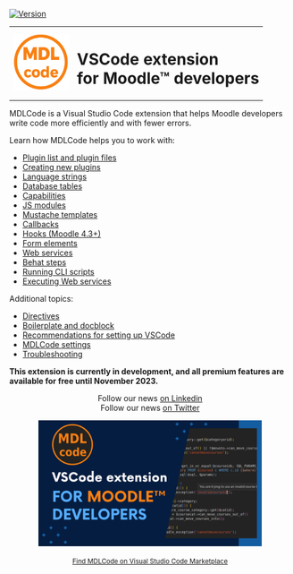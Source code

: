 [![Version](https://img.shields.io/visual-studio-marketplace/v/LMSCloud.mdlcode)](https://marketplace.visualstudio.com/items?itemName=LMSCloud.mdlcode)

<table><tr><td>
<a href="https://marketplace.visualstudio.com/items?itemName=LMSCloud.mdlcode" title="MDLCode - VSCode extension for Moodle™ developers">
<img src="https://raw.githubusercontent.com/lmscloud-io/mdlcode-docs/main/docs/media/icon_in_circle.svg" width="100" height="100" style="width:100px"></a>
</td>

<td><h1>VSCode extension<br>for Moodle™ developers</h1>
</td></tr></table>

MDLCode is a Visual Studio Code extension that helps Moodle developers write code
more efficiently and with fewer errors.

Learn how MDLCode helps you to work with:
- [Plugin list and plugin files](pluginfiles.md)
- [Creating new plugins](newplugin.md)
- [Language strings](strings.md)
- [Database tables](dbtables.md)
- [Capabilities](capabilities.md)
- [JS modules](jsmodules.md)
- [Mustache templates](templates.md)
- [Callbacks](callbacks.md)
- [Hooks (Moodle 4.3+)](hooks.md)
- [Form elements](formelements.md)
- [Web services](webservices.md)
- [Behat steps](behat.md)
- [Running CLI scripts](runcli.md)
- [Executing Web services](executews.md)

Additional topics:
- [Directives](directives.md)
- [Boilerplate and docblock](boilerplate.md)
- [Recommendations for setting up VSCode](setup.md)
- [MDLCode settings](configuration.md)
- [Troubleshooting](troubleshooting.md)

**This extension is currently in development, and all premium features are available for free until November 2023.**

<p align="center">
Follow our news <a href="https://www.linkedin.com/company/lmscloud">on Linkedin</a><br>
Follow our news  <a href="https://twitter.com/lmscloud">on Twitter</a><br>
</p>

<p align="center">
<a href="https://marketplace.visualstudio.com/items?itemName=LMSCloud.mdlcode"><img src="https://raw.githubusercontent.com/lmscloud-io/mdlcode-docs/main/docs/media/presentation.png" width="400" style="max-width:400px"></a><br>
</p>

<p align="center">
<a href="https://marketplace.visualstudio.com/items?itemName=LMSCloud.mdlcode"><small>Find MDLCode on Visual Studio Code Marketplace</small></a>
</p>